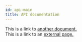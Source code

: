 ```yaml
---
id: api-main
title: API documentation
---
```


This is a link to [another document.](doc3.md)  
This is a link to an [external page.](http://www.example.com)
